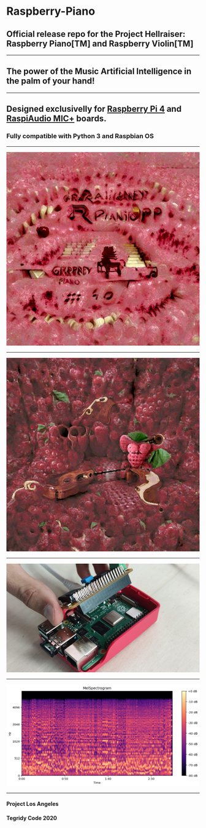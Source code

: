 # Raspberry-Piano
## Official release repo for the Project Hellraiser: Raspberry Piano[TM] and Raspberry Violin[TM]

***

## The power of the Music Artificial Intelligence in the palm of your hand!

***

## Designed exclusivelly for [Raspberry Pi 4](https://www.raspberrypi.org/) and [RaspiAudio MIC+](https://raspiaudio.com/) boards.
### Fully compatible with Python 3 and Raspbian OS

***

![Raspberry Piano](https://github.com/asigalov61/Raspberry-Piano/raw/main/Artworks/Raspberry_Piano_TM.jpg)

***

![Raspberry Piano](https://github.com/asigalov61/Raspberry-Piano/raw/main/Artworks/Raspberry_Violin_TM.jpg)

***

![Raspberry Piano](https://github.com/asigalov61/Raspberry-Piano/raw/main/Screenshots/Raspberry-Piano.jpg?raw=true)

***

![Raspberry Piano](https://github.com/asigalov61/Raspberry-Piano/raw/main/Screenshots/Raspberry-Piano-3.png?raw=true)

***

#### Project Los Angeles
#### Tegridy Code 2020
